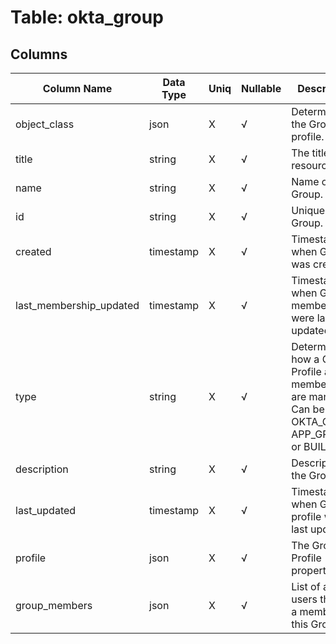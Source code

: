 # Table: okta_group

## Columns 

|  Column Name   |  Data Type  | Uniq | Nullable | Description | 
|  ----  | ----  | ----  | ----  | ---- | 
| object_class | json | X | √ | Determines the Group's profile. | 
| title | string | X | √ | The title of the resource. | 
| name | string | X | √ | Name of the Group. | 
| id | string | X | √ | Unique key for Group. | 
| created | timestamp | X | √ | Timestamp when Group was created. | 
| last_membership_updated | timestamp | X | √ | Timestamp when Group's memberships were last updated. | 
| type | string | X | √ | Determines how a Group's Profile and memberships are managed. Can be one of OKTA_GROUP, APP_GROUP or BUILT_IN. | 
| description | string | X | √ | Description of the Group. | 
| last_updated | timestamp | X | √ | Timestamp when Group's profile was last updated. | 
| profile | json | X | √ | The Group's Profile properties. | 
| group_members | json | X | √ | List of all users that are a member of this Group. | 


